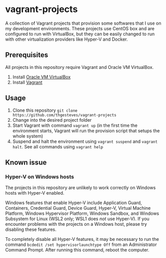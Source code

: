 # vagrant-projects 

A collection of Vagrant projects that provision some softwares that I use on my development environments. These projects 
use CentOS box and are configured to run with VirtualBox, but they can be easily changed to run with other virtualization 
providers like Hyper-V and Docker.

## Prerequisites

All projects in this repository require Vagrant and Oracle VM VirtualBox.

1. Install [Oracle VM VirtualBox](https://www.virtualbox.org/wiki/Downloads)
2. Install [Vagrant](https://vagrantup.com/)

## Usage

1. Clone this repository `git clone https://github.com/thgesteves/vagrant-projects`
2. Change into the desired project folder
3. Start Vagrant with command `vagrant up` (in the first time the environment starts, Vagrant will run the provision script 
that setups the whole system)
4. Suspend and halt the environment using `vagrant suspend` and `vagrant halt`. See all commands using `vagrant help`

## Known issue

### Hyper-V on Windows hosts

The projects in this repository are unlikely to work correctly on Windows hosts with Hyper-V enabled.

Windows features that enable Hyper-V include Application Guard, Containers, Credential Guard, Device Guard, Hyper-V, 
Virtual Machine Platform, Windows Hypervisor Platform, Windows Sandbox, and Windows Subsystem for Linux 
(WSL2 only; WSL1 does _not_ use Hyper-V). If you encounter problems with the projects on a Windows host, please try 
disabling these features.

To completely disable all Hyper-V features, it may be necessary to run the command `bcdedit /set hypervisorlaunchtype Off` 
from an Administrator Command Prompt. After running this command, reboot the computer.